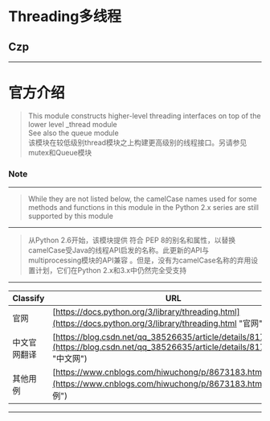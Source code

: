 # Threading多线程

## **Czp**   
---

# 官方介绍
> This module constructs higher-level threading interfaces on top of the lower level _thread module   
> See also the queue module   
> 该模块在较低级别thread模块之上构建更高级别的线程接口。另请参见mutex和Queue模块
### Note
---
>   While they are not listed below, the camelCase names used for some methods and functions in this module in the Python 2.x series are still supported by this module

---
>   从Python 2.6开始，该模块提供 符合 PEP 8的别名和属性，以替换camelCase受Java的线程API启发的名称。此更新的API与multiprocessing模块的API兼容 。但是，没有为camelCase名称的弃用设置计划，它们在Python 2.x和3.x中仍然完全受支持

---
Classify | URL
--- | ---
官网 | [https://docs.python.org/3/library/threading.html](https://docs.python.org/3/library/threading.html "官网")
中文官网翻译 | [https://blog.csdn.net/qq_38526635/article/details/81748217](https://blog.csdn.net/qq_38526635/article/details/81748217 "中文网")
其他用例 | [https://www.cnblogs.com/hiwuchong/p/8673183.html](https://www.cnblogs.com/hiwuchong/p/8673183.html "其他用例")

---
